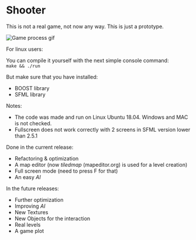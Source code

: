 # Shooter #

This is not a real game, not now any way. This is just a prototype.

![Game process gif](https://media.giphy.com/media/RkLhvy1vySOMLEqSub/giphy.gif)

For linux users:  

You can compile it yourself with the next simple console command:  
`make && ./run`

But make sure that you have installed:  
* BOOST library  
* SFML library  

Notes: 
* The code was made and run on Linux Ubuntu 18.04. Windows and MAC is not checked.  
* Fullscreen does not work correctly with 2 screens in SFML version lower than 2.5.1

Done in the current release:  
* Refactoring & optimization
* A map editor (now *tiledmap* (mapeditor.org) is used for a level creation)  
* Full screen mode (need to press F for that)
* An easy *AI* 

In the future releases:  
* Further optimization
* Improving *AI*
* New Textures
* New Objects for the interaction  
* Real levels
* A game plot